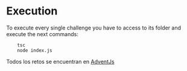 # Execution
To execute every single challenge you have to access to its folder and execute the next commands:

```
    tsc
    node index.js
```

Todos los retos se encuentran en [AdventJs](https://adventjs.dev/challenges/)